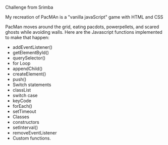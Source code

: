 Challenge from Srimba

My recreation of PacMAn is a "vanilla javaScript" game with HTML and CSS


 PacMan moves around the grid, eating pacdots, powerpellets, and scared ghosts while avoiding walls. Here are the Javascript functions implemented to make that happen:
* addEventListener()
* getElementById()
* querySelector()
* for Loop
* appendChild()
* createElement()
* push()
* Switch statements
* classList
* switch case
* keyCode
* forEach()
* setTimeout
* Classes
* constructors
* setInterval()
* removeEventListener
* Custom functions.
